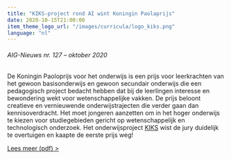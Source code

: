 ```yaml
---
title: "KIKS-project rond AI wint Koningin Paolaprijs"
date: 2020-10-15T21:00:00
item_theme_logo_url: "/images/curricula/logo_kiks.png"
language: "nl"
---
```

###### AIG-Nieuws nr. 127 – oktober 2020

De Koningin Paoloprijs voor het onderwijs is een prijs voor leerkrachten van het gewoon basisonderwijs en gewoon 
secundair onderwijs die een pedagogisch project bedacht hebben dat bij de leerlingen interesse en bewondering 
wekt voor wetenschappelijke vakken. De prijs beloont creatieve en vernieuwende onderwijstrajecten die verder 
gaan dan kennisoverdracht. Het moet jongeren aanzetten om in het hoger onderwijs te kiezen voor studiegebieden 
gericht op wetenschappelijk en technologisch onderzoek. 
Het onderwijsproject [KIKS](https://dwengo.org/kiks) wist de jury duidelijk te overtuigen en kaapte de 
eerste prijs weg!

[Lees meer (pdf) >](https://dwengo.org/assets/files/kiks/2020_10_AIGnieuws_okt2020_KIKS.pdf)

